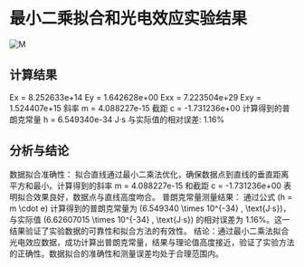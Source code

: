 # 最小二乘拟合和光电效应实验结果

![M](https://github.com/user-attachments/assets/f722a13a-04b4-42a3-b64f-03aa831cc19f)


## 计算结果

Ex = 8.252633e+14
Ey = 1.642628e+00
Exx = 7.223504e+29
Exy = 1.524407e+15
斜率 m = 4.088227e-15
截距 c = -1.731236e+00
计算得到的普朗克常量 h = 6.549340e-34 J·s
与实际值的相对误差: 1.16%

## 分析与结论

数据拟合准确性：
拟合直线通过最小二乘法优化，确保数据点到直线的垂直距离平方和最小。计算得到的斜率 m = 4.088227e-15 和截距 c = -1.731236e+00 表明拟合效果良好，数据点与直线高度吻合。
普朗克常量测量结果：
通过公式 \(h = m \cdot e\) 计算得到的普朗克常量为 \(6.549340 \times 10^{-34} \, \text{J·s}\)，与实际值 \(6.62607015 \times 10^{-34} \, \text{J·s}\) 的相对误差为 1.16%。这一结果验证了实验数据的可靠性和拟合方法的有效性。
结论：通过最小二乘法拟合光电效应数据，成功计算出普朗克常量，结果与理论值高度接近，验证了实验方法的正确性。数据拟合的准确性和测量误差均处于合理范围内。
